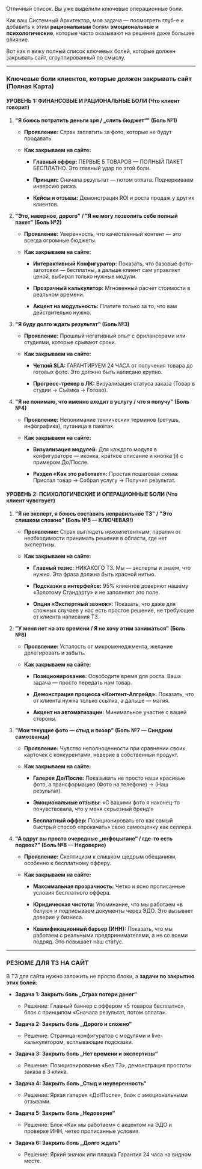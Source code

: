 Отличный список. Вы уже выделили ключевые операционные боли.

Как ваш Системный Архитектор, моя задача — посмотреть глуб-е и добавить к этим **рациональным** болям **эмоциональные и психологические**, которые часто оказывают на решение даже большее влияние.

Вот как я вижу полный список ключевых болей, которые должен закрывать сайт, сгруппированный по смыслу.

---

### **Ключевые боли клиентов, которые должен закрывать сайт (Полная Карта)**

#### **УРОВЕНЬ 1: ФИНАНСОВЫЕ И РАЦИОНАЛЬНЫЕ БОЛИ (Что клиент говорит)**

1. **"Я боюсь потратить деньги зря / „слить бюджет“" (Боль №1)**
    
    - **Проявление:** Страх заплатить за фото, которые не будут продавать.
        
    - **Как закрываем на сайте:**
        
        - **Главный оффер:** ПЕРВЫЕ 5 ТОВАРОВ — ПОЛНЫЙ ПАКЕТ БЕСПЛАТНО. Это главный удар по этой боли.
            
        - **Принцип:** Сначала результат — потом оплата. Подчеркиваем инверсию риска.
            
        - **Кейсы и отзывы:** Демонстрация ROI и роста продаж у других клиентов.
            
2. **"Это, наверное, дорого" / "Я не могу позволить себе полный пакет" (Боль №2)**
    
    - **Проявление:** Уверенность, что качественный контент — это всегда огромные бюджеты.
        
    - **Как закрываем на сайте:**
        
        - **Интерактивный Конфигуратор:** Показать, что базовые фото-заготовки — бесплатны, а дальше клиент сам управляет ценой, выбирая только нужные модули.
            
        - **Прозрачный калькулятор:** Мгновенный расчет стоимости в реальном времени.
            
        - **Акцент на модульность:** Платите только за то, что вам действительно нужно.
            
3. **"Я буду долго ждать результат" (Боль №3)**
    
    - **Проявление:** Прошлый негативный опыт с фрилансерами или студиями, которые срывают сроки.
        
    - **Как закрываем на сайте:**
        
        - **Четкий SLA:** ГАРАНТИРУЕМ 24 ЧАСА от получения товара до готовых фото. Это должно быть написано крупно.
            
        - **Прогресс-трекер в ЛК:** Визуализация статуса заказа (Товар в студии -> Съёмка -> Готово).
            
4. **"Я не понимаю, что именно входит в услугу / что я получу" (Боль №4)**
    
    - **Проявление:** Непонимание технических терминов (ретушь, инфографика), путаница в пакетах.
        
    - **Как закрываем на сайте:**
        
        - **Визуализация модулей:** Для каждого модуля в конфигураторе — иконка, краткое описание и кнопка (i) с примером До/После.
            
        - **Раздел «Как это работает»:** Простая пошаговая схема: Прислал товар -> Собрал услугу -> Получил результат.
            

#### **УРОВЕНЬ 2: ПСИХОЛОГИЧЕСКИЕ И ОПЕРАЦИОННЫЕ БОЛИ (Что клиент чувствует)**

1. **"Я не эксперт, я боюсь составить неправильное ТЗ" / "Это слишком сложно" (Боль №5 — КЛЮЧЕВАЯ!)**
    
    - **Проявление:** Страх выглядеть некомпетентным, паралич от необходимости принимать решения в области, где нет экспертизы.
        
    - **Как закрываем на сайте:**
        
        - **Главный тезис:** НИКАКОГО ТЗ. Мы — эксперты и знаем, что нужно. Эта фраза должна быть красной нитью.
            
        - **Подсказки в интерфейсе:** 95% клиентов доверяют нашему «Золотому Стандарту» и не заполняют это поле.
            
        - **Опция «Экспертный звонок»:** Показать, что даже для сложных случаев у нас есть простое решение, не требующее от клиента написания ТЗ.
            
2. **"У меня нет на это времени / Я не хочу этим заниматься" (Боль №6)**
    
    - **Проявление:** Усталость от микроменеджмента, желание делегировать и забыть.
        
    - **Как закрываем на сайте:**
        
        - **Позиционирование:** Освободите время для роста. Ваша задача — просто передать нам товар.
            
        - **Демонстрация процесса «Контент-Апгрейд»:** Показать, что от клиента нужна только ссылка, а дальше — магия.
            
        - **Акцент на автоматизации:** Минимальное участие с вашей стороны.
            
3. **"Мои текущие фото — стыд и позор" (Боль №7 — Синдром самозванца)**
    
    - **Проявление:** Чувство неполноценности при сравнении своих карточек с конкурентами, неверие в собственный продукт.
        
    - **Как закрываем на сайте:**
        
        - **Галерея До/После:** Показывать не просто наши красивые фото, а трансформацию (Фото на телефоне) -> (Наш результат).
            
        - **Эмоциональные отзывы:** «С вашими фото я наконец-то почувствовала, что у меня серьезный бренд!»
            
        - **Бесплатный оффер:** Позиционировать его как самый быстрый способ «прокачать» свою самооценку как селлера.
            
4. **"А вдруг вы просто очередные „инфоцыгане“ / где-то есть подвох?" (Боль №8 — Недоверие)**
    
    - **Проявление:** Скептицизм к слишком щедрым обещаниям, особенно к бесплатному офферу.
        
    - **Как закрываем на сайте:**
        
        - **Максимальная прозрачность:** Четко и ясно прописанные условия бесплатного оффера.
            
        - **Юридическая чистота:** Упоминание, что мы работаем «в белую» и подписываем документы через ЭДО. Это вызывает доверие у бизнеса.
            
        - **Квалификационный барьер (ИНН):** Показать, что мы работаем с реальными предпринимателями, а не со всеми подряд. Это повышает наш статус.
            

---

### **РЕЗЮМЕ ДЛЯ ТЗ НА САЙТ**

В ТЗ для сайта нужно заложить не просто блоки, а **задачи по закрытию этих болей**:

- **Задача 1: Закрыть боль „Страх потери денег“**
    
    - Решение: Главный баннер с оффером «5 товаров бесплатно», блок с принципом «Сначала результат, потом оплата».
        
- **Задача 2: Закрыть боль „Дорого и сложно“**
    
    - Решение: Страница-конфигуратор с модулями и live-калькулятором, всплывающие подсказки.
        
- **Задача 3: Закрыть боль „Нет времени и экспертизы“**
    
    - Решение: Позиционирование «Без ТЗ», демонстрация простоты заказа в 3 клика.
        
- **Задача 4: Закрыть боль „Стыд и неуверенность“**
    
    - Решение: Яркая галерея «До/После», блок с эмоциональными отзывами.
        
- **Задача 5: Закрыть боль „Недоверие“**
    
    - Решение: Блок «Как мы работаем» с акцентом на ЭДО и проверке ИНН, четко прописанные условия.
        
- **Задача 6: Закрыть боль „Долго ждать“**
    
    - Решение: Яркий значок или плашка Гарантия 24 часа на видном месте.